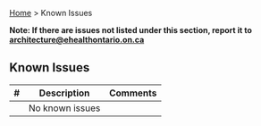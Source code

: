 
<p id="breadcrumb">

[Home](https://simplifier.net/guide/OntarioLaboratoriesInformationSystemProviderQuery/Home) > Known Issues

</p>

**Note: If there are issues not listed under this section, report it to architecture@ehealthontario.on.ca**

## Known Issues

| #| Description   | Comments                                    |
|----------|-----------|-------------------------------------------------|
|   | No known issues  |      |
